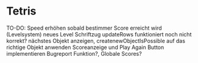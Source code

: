 # Tetris

TO-DO:
Speed erhöhen sobald bestimmer Score erreicht wird (Levelsystem) neues Level Schriftzug
updateRows funktioniert noch nicht korrekt?
nächstes Objekt anzeigen, createnewObjectIsPossible auf das richtige Objekt anwenden
Scoreanzeige und Play Again Button implementieren
Bugreport Funktion?, Globale Scores?
